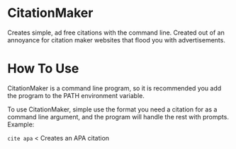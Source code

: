 # CitationMaker
Creates simple, ad free citations with the command line. Created out of an annoyance for citation maker websites that flood you with advertisements. 

# How To Use
CitationMaker is a command line program, so it is recommended you add the program to the PATH environment variable.

To use CitationMaker, simple use the format you need a citation for as a command line argument, and the program will handle the rest with prompts. Example:

`cite apa` < Creates an APA citation
